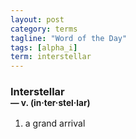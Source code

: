 ```yaml
---
layout: post
category: terms
tagline: "Word of the Day"
tags: [alpha_i]
term: interstellar
---
```


<h3>Interstellar<br/> <small>&mdash; v. (in<span>&middot;</span>ter<span>&middot;</span>stel<span>&middot;</span>lar)</small></h3>
<p><ol><li>a grand arrival</li>
</ol></p>
